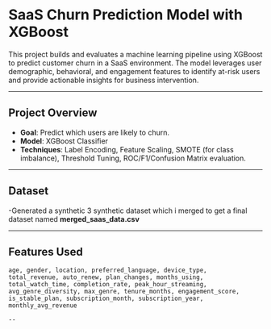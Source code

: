 #  SaaS Churn Prediction Model with XGBoost

This project builds and evaluates a machine learning pipeline using XGBoost to predict customer churn in a SaaS environment. The model leverages user demographic, behavioral, and engagement features to identify at-risk users and provide actionable insights for business intervention.

---

##  Project Overview

- **Goal**: Predict which users are likely to churn.
- **Model**: XGBoost Classifier
- **Techniques**: Label Encoding, Feature Scaling, SMOTE (for class imbalance), Threshold Tuning, ROC/F1/Confusion Matrix evaluation.

---

## Dataset

-Generated a synthetic 3 synthetic dataset which i merged to get a final dataset named **merged_saas_data.csv**

---

##  Features Used

```text
age, gender, location, preferred_language, device_type,
total_revenue, auto_renew, plan_changes, months_using,
total_watch_time, completion_rate, peak_hour_streaming,
avg_genre_diversity, max_genre, tenure_months, engagement_score,
is_stable_plan, subscription_month, subscription_year,
monthly_avg_revenue

--
